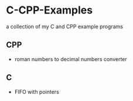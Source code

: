 # C-CPP-Examples

a collection of my C and CPP example programs

## CPP
  * roman numbers to decimal numbers converter
  
  
## C
  * FIFO with pointers
